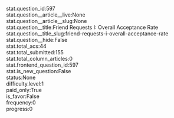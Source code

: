 stat.question_id:597  
stat.question__article__live:None  
stat.question__article__slug:None  
stat.question__title:Friend Requests I: Overall Acceptance Rate  
stat.question__title_slug:friend-requests-i-overall-acceptance-rate  
stat.question__hide:False  
stat.total_acs:44  
stat.total_submitted:155  
stat.total_column_articles:0  
stat.frontend_question_id:597  
stat.is_new_question:False  
status:None  
difficulty.level:1  
paid_only:True  
is_favor:False  
frequency:0  
progress:0  
